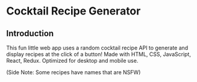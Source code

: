 # Cocktail Recipe Generator


## Introduction

This fun little web app uses a random cocktail recipe API to generate and display recipes at the click of a button! Made with HTML, CSS, JavaScript, React, Redux.
Optimized for desktop and mobile use.

(Side Note: Some recipes have names that are NSFW)

